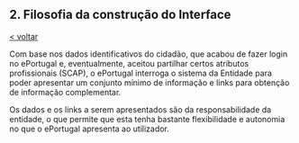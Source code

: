 ## 2.	Filosofia da construção do Interface

[< voltar](https://amagovpt.github.io/ePortugal/area-reservada/)

Com base nos dados identificativos do cidadão, que acabou de fazer login no ePortugal e, eventualmente, aceitou partilhar certos atributos profissionais (SCAP), o ePortugal interroga o sistema da Entidade para poder apresentar um conjunto mínimo de informação e links para obtenção de informação complementar.

Os dados e os links a serem apresentados são da responsabilidade da entidade, o que permite que esta tenha bastante flexibilidade e autonomia no que o ePortugal apresenta ao utilizador.